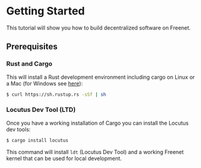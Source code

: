 # Getting Started

This tutorial will show you how to build decentralized software on Freenet.

## Prerequisites

### Rust and Cargo

This will install a Rust development environment including cargo on Linux or a
Mac (for Windows see [here](https://rustup.rs)):

```bash
$ curl https://sh.rustup.rs -sSf | sh
```

### Locutus Dev Tool (LTD)

Once you have a working installation of Cargo you can install the Locutus dev
tools:

```bash
$ cargo install locutus
```

This command will install `ldt` (Locutus Dev Tool) and a working Freenet kernel that can
be used for local development.

